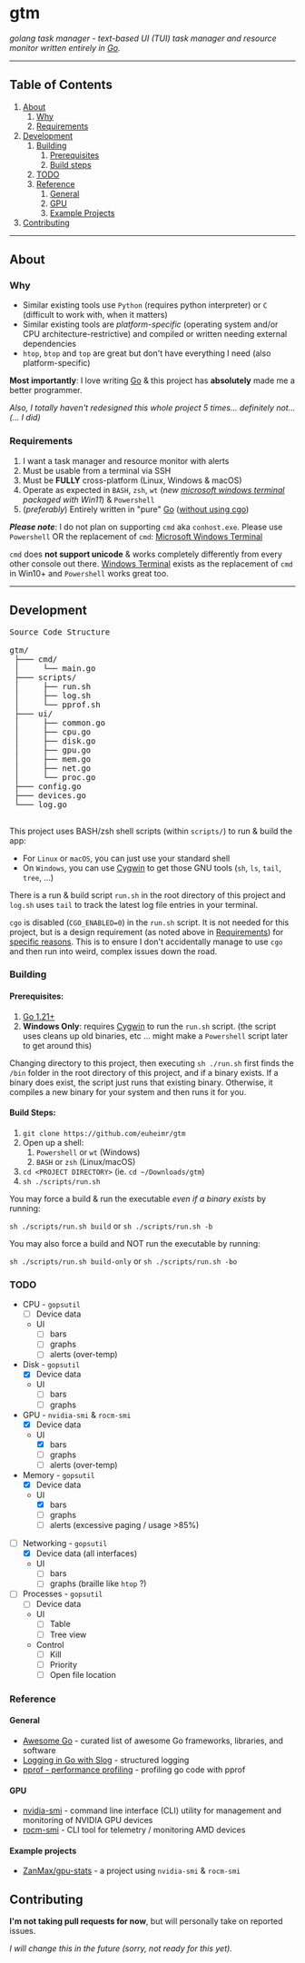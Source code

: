 # gtm

_golang task manager - text-based UI (TUI) task manager and resource monitor written entirely in [Go](https://go.dev/)._

---

## Table of Contents

1. [About](#about)
   1. [Why](#why)
   2. [Requirements](#requirements)
2. [Development](#development)
   1. [Building](#building)
      1. [Prerequisites](#prerequisites)
      2. [Build steps](#build)
   2. [TODO](#TODO)
   3. [Reference](#reference)
      1. [General](#general)
      2. [GPU](#gpu)
      3. [Example Projects](#example-projects)
3. [Contributing](#contributing)
---

## About

### Why

- Similar existing tools use `Python` (requires python interpreter) or `C` (difficult to work with, when it matters)
- Similar existing tools are _platform-specific_ (operating system and/or CPU architecture-restrictive) and compiled or written needing external dependencies
- `htop`, `btop` and `top` are great but don't have everything I need (also platform-specific)

**Most importantly**: I love writing [Go](https://go.dev/) & this project has **absolutely** made me a better programmer.

_Also, I totally haven't redesigned this whole project 5 times... definitely not... (... I did)_


### Requirements

1. I want a task manager and resource monitor with alerts
2. Must be usable from a terminal via SSH
3. Must be **FULLY** cross-platform (Linux, Windows & macOS)
4. Operate as expected in `BASH`, `zsh`, `wt` (_new [microsoft windows terminal](https://github.com/microsoft/terminal) packaged with Win11_) & `Powershell`
5. (_preferably_) Entirely written in "pure" [Go](https://go.dev/) ([without using cgo](https://dave.cheney.net/2016/01/18/cgo-is-not-go))

**_Please note_**: I do not plan on supporting `cmd` aka `conhost.exe`. Please use `Powershell` OR the replacement of `cmd`: [Microsoft Windows Terminal](https://github.com/microsoft/terminal)

`cmd` does **not support unicode** & works completely differently from every other console out there. [Windows Terminal](https://github.com/microsoft/terminal) exists as the replacement of `cmd` in Win10+ and `Powershell` works great too.

--- 

## Development

<pre>
Source Code Structure

gtm/
 ├─── cmd/
 │     └── main.go
 ├─── scripts/
 │     ├── run.sh
 │     ├── log.sh
 │     └── pprof.sh
 ├─── ui/
 │     ├── common.go
 │     ├── cpu.go
 │     ├── disk.go
 │     ├── gpu.go
 │     ├── mem.go
 │     ├── net.go
 │     └── proc.go
 ├─── config.go
 ├─── devices.go
 └─── log.go

</pre>

This project uses BASH/zsh shell scripts (within `scripts/`) to run & build the app:
  - For `Linux` or `macOS`, you can just use your standard shell
  - On `Windows`, you can use [Cygwin](https://cygwin.com/) to get those GNU tools (`sh`, `ls`, `tail`, `tree`, ...)

There is a run & build script `run.sh` in the root directory of this project and `log.sh` uses `tail` to track the latest log file entries in your terminal.

`cgo` is disabled (`CGO_ENABLED=0`) in the `run.sh` script. It is not needed for this project, but is a design requirement (as noted above in [Requirements](#Requirements)) for [specific reasons](https://dave.cheney.net/2016/01/18/cgo-is-not-go).
This is to ensure I don't accidentally manage to use `cgo` and then run into weird, complex issues down the road.

### Building

#### Prerequisites:
1. [Go 1.21+](https://go.dev/)
2. **Windows Only**: requires [Cygwin](https://cygwin.com/) to run the `run.sh` script. (the script uses cleans up old binaries, etc ... might make a `Powershell` script later to get around this)

Changing directory to this project, then executing `sh ./run.sh` first finds the `/bin` folder in the root directory of this project, and if a binary exists.
If a binary does exist, the script just runs that existing binary.
Otherwise, it compiles a new binary for your system and then runs it for you.

#### Build Steps:
1. `git clone https://github.com/euheimr/gtm`
2. Open up a shell:
   1. `Powershell` or `wt` (Windows)
   2. `BASH` or `zsh` (Linux/macOS)
3. `cd <PROJECT DIRECTORY>` (ie. `cd ~/Downloads/gtm`)
4. `sh ./scripts/run.sh`

You may force a build & run the executable _even if a binary exists_ by running:

  `sh ./scripts/run.sh build` or 
  `sh ./scripts/run.sh -b`

You may also force a build and NOT run the executable by running:

  `sh ./scripts/run.sh build-only` or
  `sh ./scripts/run.sh -bo`


### TODO

- CPU - `gopsutil`
  - [ ] Device data
  - UI
    - [ ] bars
    - [ ] graphs
    - [ ] alerts (over-temp)
- Disk - `gopsutil`
  - [x] Device data
  - UI
    - [ ] bars
    - [ ] graphs
- GPU - `nvidia-smi` & `rocm-smi`
  - [x] Device data
  - UI
    - [x] bars
    - [ ] graphs
    - [ ] alerts (over-temp)
- Memory - `gopsutil`
  - [x] Device data
  - UI
    - [x] bars
    - [ ] graphs
    - [ ] alerts (excessive paging / usage >85%)
- [ ] Networking - `gopsutil`
  - [x] Device data (all interfaces)
  - UI
    - [ ] bars
    - [ ] graphs (braille like `htop` ?)
- [ ] Processes - `gopsutil`
  - [ ] Device data
  - UI
    - [ ] Table
    - [ ] Tree view
  - Control
    - [ ] Kill
    - [ ] Priority
    - [ ] Open file location

### Reference

#### General

 - [Awesome Go](https://awesome-go.com/) - curated list of awesome Go frameworks, libraries, and software
 - [Logging in Go with Slog](https://betterstack.com/community/guides/logging/logging-in-go/) - structured logging
 - [pprof - performance profiling](https://jvns.ca/blog/2017/09/24/profiling-go-with-pprof/) - profiling go code with pprof

#### GPU

 - [nvidia-smi](https://developer.nvidia.com/system-management-interface) - command line interface (CLI) utility for management and monitoring of NVIDIA GPU devices
 - [rocm-smi](https://rocm.docs.amd.com/projects/amdsmi/en/latest/how-to/using-AMD-SMI-CLI-tool.html) - CLI tool for telemetry / monitoring AMD devices

#### Example projects

 - [ZanMax/gpu-stats](https://github.com/ZanMax/gpu-stats/blob/3197b24cebfd/main.go) - a project using `nvidia-smi` & `rocm-smi`

## Contributing

**I'm not taking pull requests for now**, but will personally take on reported issues.

_I will change this in the future (sorry, not ready for this yet)._